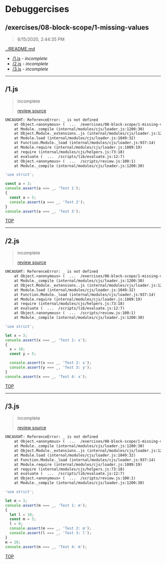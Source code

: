 # Debuggercises 

## /exercises/08-block-scope/1-missing-values 

> 6/15/2020, 2:44:35 PM 

[../README.md](../README.md)

- [/1.js](#1js) - _incomplete_ 
- [/2.js](#2js) - _incomplete_ 
- [/3.js](#3js) - _incomplete_ 

---

## /1.js 

> incomplete 
>
> [review source](../../../exercises/08-block-scope/1-missing-values/1.js)

```txt
UNCAUGHT: ReferenceError: _ is not defined
    at Object.<anonymous> (  ...  /exercises/08-block-scope/1-missing-values/1.js:4:22)
    at Module._compile (internal/modules/cjs/loader.js:1200:30)
    at Object.Module._extensions..js (internal/modules/cjs/loader.js:1220:10)
    at Module.load (internal/modules/cjs/loader.js:1049:32)
    at Function.Module._load (internal/modules/cjs/loader.js:937:14)
    at Module.require (internal/modules/cjs/loader.js:1089:19)
    at require (internal/modules/cjs/helpers.js:73:18)
    at evaluate (  ...  /scripts/lib/evaluate.js:12:7)
    at Object.<anonymous> (  ...  /scripts/review.js:100:1)
    at Module._compile (internal/modules/cjs/loader.js:1200:30) 
```

```js
'use strict';

const a = 3;
console.assert(a === _, 'Test 1');
{
  const a = 5;
  console.assert(a === _, 'Test 2');
}
console.assert(a === _, 'Test 3');

```

[TOP](#debuggercises)

---

## /2.js 

> incomplete 
>
> [review source](../../../exercises/08-block-scope/1-missing-values/2.js)

```txt
UNCAUGHT: ReferenceError: _ is not defined
    at Object.<anonymous> (  ...  /exercises/08-block-scope/1-missing-values/2.js:4:22)
    at Module._compile (internal/modules/cjs/loader.js:1200:30)
    at Object.Module._extensions..js (internal/modules/cjs/loader.js:1220:10)
    at Module.load (internal/modules/cjs/loader.js:1049:32)
    at Function.Module._load (internal/modules/cjs/loader.js:937:14)
    at Module.require (internal/modules/cjs/loader.js:1089:19)
    at require (internal/modules/cjs/helpers.js:73:18)
    at evaluate (  ...  /scripts/lib/evaluate.js:12:7)
    at Object.<anonymous> (  ...  /scripts/review.js:100:1)
    at Module._compile (internal/modules/cjs/loader.js:1200:30) 
```

```js
'use strict';

let x = 3;
console.assert(x === _, 'Test 1: x');
{
  x = 10;
  const y = 5;

  console.assert(x === _, 'Test 2: x');
  console.assert(y === _, 'Test 3: y');
}
console.assert(x === _, 'Test 4: x');

```

[TOP](#debuggercises)

---

## /3.js 

> incomplete 
>
> [review source](../../../exercises/08-block-scope/1-missing-values/3.js)

```txt
UNCAUGHT: ReferenceError: _ is not defined
    at Object.<anonymous> (  ...  /exercises/08-block-scope/1-missing-values/3.js:4:22)
    at Module._compile (internal/modules/cjs/loader.js:1200:30)
    at Object.Module._extensions..js (internal/modules/cjs/loader.js:1220:10)
    at Module.load (internal/modules/cjs/loader.js:1049:32)
    at Function.Module._load (internal/modules/cjs/loader.js:937:14)
    at Module.require (internal/modules/cjs/loader.js:1089:19)
    at require (internal/modules/cjs/helpers.js:73:18)
    at evaluate (  ...  /scripts/lib/evaluate.js:12:7)
    at Object.<anonymous> (  ...  /scripts/review.js:100:1)
    at Module._compile (internal/modules/cjs/loader.js:1200:30) 
```

```js
'use strict';

let m = 3;
console.assert(m === _, 'Test 1: m');
{
  let l = 10;
  const m = 5;
  l = 0;
  console.assert(m === _, 'Test 2: m');
  console.assert(l === _, 'Test 3: l');
}
m = 20;
console.assert(m === _, 'Test 4: m');

```

[TOP](#debuggercises)

